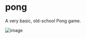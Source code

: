 # pong
 A very basic, old-school Pong game.

![image](https://github.com/user-attachments/assets/27900931-d26a-4ef6-a7f6-c684235363b4)

